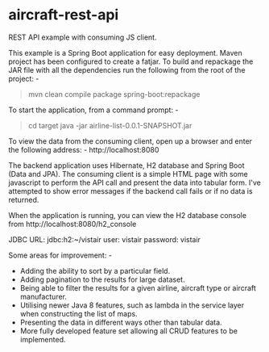 # aircraft-rest-api
REST API example with consuming JS client.

This example is a Spring Boot application for easy deployment.  Maven project has been configured to create a fatjar.  To build and
repackage the JAR file with all the dependencies run the following from the root of the project: -
> mvn clean compile package spring-boot:repackage

To start the application, from a command prompt: -
> cd target
> java -jar airline-list-0.0.1-SNAPSHOT.jar

To view the data from the consuming client, open up a browser and enter the following address: -
http://localhost:8080

The backend application uses Hibernate, H2 database and Spring Boot (Data and JPA).  The consuming client is a simple HTML page with
some javascript to perform the API call and present the data into tabular form.  I've attempted to show error messages if the backend call
fails or if no data is returned.

When the application is running, you can view the H2 database console from http://localhost:8080/h2_console

JDBC URL: jdbc:h2:~/vistair
user: vistair
password: vistair

Some areas for improvement: -
* Adding the ability to sort by a particular field.
* Adding pagination to the results for large dataset.
* Being able to filter the results for a given airline, aircraft type or aircraft manufacturer.
* Utilising newer Java 8 features, such as lambda in the service layer when constructing the list of maps.
* Presenting the data in different ways other than tabular data.
* More fully developed feature set allowing all CRUD features to be implemented.
